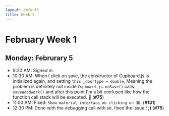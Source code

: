 ```yaml
---
layout: default
title: Week 5
---
```

# **February Week 1**
## **Monday: Februrary 5**
- 9:20  AM: Signed in.
- 10:30 AM: When I click on save, the constructor of Cupboard.js is initialized again, and setting `this._doorType = double`,
Meaning the problem is definitely not inside `Cupboard.js`. `onSave()` calls `saveWoodwork()` and after this point I'm a bit confused like how the function call stack will be executed. 🤔 (**#75**)
- 11:00 AM: Fixed: `Show material interface on clicking on 3D`. (**#131**)
- 12:30 PM: Done with the debugging call with sir, fixed the issue ! **;)** (**#75**)
